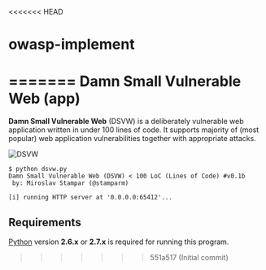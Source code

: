 <<<<<<< HEAD
# owasp-implement
=======
Damn Small Vulnerable Web (app)
=========

**Damn Small Vulnerable Web** (DSVW) is a deliberately vulnerable web application written in under 100 lines of code. It supports majority of (most popular) web application vulnerabilities together with appropriate attacks.

![DSVW](http://i.imgur.com/rCfzdnQ.png)


```
$ python dsvw.py 
Damn Small Vulnerable Web (DSVW) < 100 LoC (Lines of Code) #v0.1b
 by: Miroslav Stampar (@stamparm)

[i] running HTTP server at '0.0.0.0:65412'...
```

Requirements
----

[Python](http://www.python.org/download/) version **2.6.x** or **2.7.x** is required for running this program.

>>>>>>> 551a517 (Initial commit)

